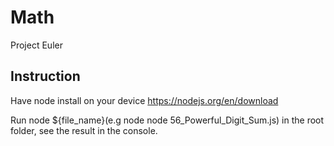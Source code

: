 # Math
Project Euler

## Instruction

Have node install on your device https://nodejs.org/en/download

Run node ${file_name}(e.g node node 56_Powerful_Digit_Sum.js) in the root folder, see the result in the console.